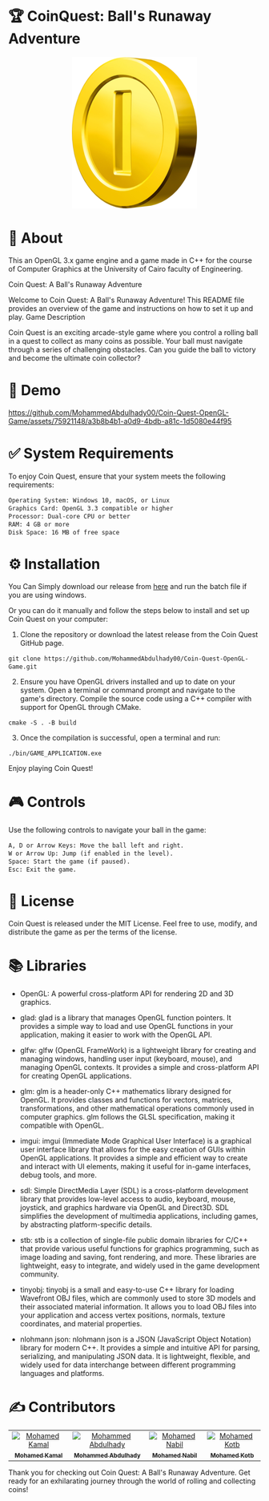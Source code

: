 # 🏆 CoinQuest: Ball's Runaway Adventure

<!-- create a div centered -->
<div align="center">
  <!-- actual image -->
  <img src="./Coin.png">
</div>

# 📑 About

This an OpenGL 3.x game engine and a game made in C++ for the course of Computer Graphics at the University of Cairo faculty of Engineering.

Coin Quest: A Ball's Runaway Adventure

Welcome to Coin Quest: A Ball's Runaway Adventure! This README file provides an overview of the game and instructions on how to set it up and play.
Game Description

Coin Quest is an exciting arcade-style game where you control a rolling ball in a quest to collect as many coins as possible. Your ball must navigate through a series of challenging obstacles. Can you guide the ball to victory and become the ultimate coin collector?

# 🏁 Demo

https://github.com/MohammedAbdulhady00/Coin-Quest-OpenGL-Game/assets/75921148/a3b8b4b1-a0d9-4bdb-a81c-1d5080e44f95


# ✅ System Requirements

To enjoy Coin Quest, ensure that your system meets the following requirements:

    Operating System: Windows 10, macOS, or Linux
    Graphics Card: OpenGL 3.3 compatible or higher
    Processor: Dual-core CPU or better
    RAM: 4 GB or more
    Disk Space: 16 MB of free space

# ⚙️ Installation

You Can Simply download our release from [here](https://github.com/MohammedAbdulhady00/Coin-Quest-OpenGL-Game/releases/tag/v1.0.0) and run the batch file if you are using windows.

Or you can do it manually and follow the steps below to install and set up Coin Quest on your computer:

1. Clone the repository or download the latest release from the Coin Quest GitHub page.

```
git clone https://github.com/MohammedAbdulhady00/Coin-Quest-OpenGL-Game.git
```

2. Ensure you have OpenGL drivers installed and up to date on your system.
   Open a terminal or command prompt and navigate to the game's directory.
   Compile the source code using a C++ compiler with support for OpenGL through CMake.

```
cmake -S . -B build
```

3. Once the compilation is successful, open a terminal and run:

```
./bin/GAME_APPLICATION.exe
```

Enjoy playing Coin Quest!

# 🎮 Controls

Use the following controls to navigate your ball in the game:

    A, D or Arrow Keys: Move the ball left and right.
    W or Arrow Up: Jump (if enabled in the level).
    Space: Start the game (if paused).
    Esc: Exit the game.

# 🔐 License

Coin Quest is released under the MIT License. Feel free to use, modify, and distribute the game as per the terms of the license.

# 📚 Libraries

- OpenGL: A powerful cross-platform API for rendering 2D and 3D graphics.

- glad: glad is a library that manages OpenGL function pointers. It provides a simple way to load and use OpenGL functions in your application, making it easier to work with the OpenGL API.

- glfw: glfw (OpenGL FrameWork) is a lightweight library for creating and managing windows, handling user input (keyboard, mouse), and managing OpenGL contexts. It provides a simple and cross-platform API for creating OpenGL applications.

- glm: glm is a header-only C++ mathematics library designed for OpenGL. It provides classes and functions for vectors, matrices, transformations, and other mathematical operations commonly used in computer graphics. glm follows the GLSL specification, making it compatible with OpenGL.

- imgui: imgui (Immediate Mode Graphical User Interface) is a graphical user interface library that allows for the easy creation of GUIs within OpenGL applications. It provides a simple and efficient way to create and interact with UI elements, making it useful for in-game interfaces, debug tools, and more.

- sdl: Simple DirectMedia Layer (SDL) is a cross-platform development library that provides low-level access to audio, keyboard, mouse, joystick, and graphics hardware via OpenGL and Direct3D. SDL simplifies the development of multimedia applications, including games, by abstracting platform-specific details.

- stb: stb is a collection of single-file public domain libraries for C/C++ that provide various useful functions for graphics programming, such as image loading and saving, font rendering, and more. These libraries are lightweight, easy to integrate, and widely used in the game development community.

- tinyobj: tinyobj is a small and easy-to-use C++ library for loading Wavefront OBJ files, which are commonly used to store 3D models and their associated material information. It allows you to load OBJ files into your application and access vertex positions, normals, texture coordinates, and material properties.

- nlohmann json: nlohmann json is a JSON (JavaScript Object Notation) library for modern C++. It provides a simple and intuitive API for parsing, serializing, and manipulating JSON data. It is lightweight, flexible, and widely used for data interchange between different programming languages and platforms.

# ✍️ Contributors

<table>
  <tr>

<td align="center">
<a href="https://github.com/MohamedKamalOthman" target="_black">
<img src="https://avatars.githubusercontent.com/u/76039756?v=4" width="150px;" alt="Mohamed Kamal"/><br /><sub><b>Mohamed Kamal</b></sub></a><br />
</td>

<td align="center">
<a href="https://github.com/MohammedAbdulhady00" target="_black">
<img src="https://avatars.githubusercontent.com/u/75921148?v=4" width="150px;" alt="Mohammed Abdulhady"/><br /><sub><b>Mohammed Abdulhady</b></sub></a><br />
</td>

<td align="center">
<a href="https://github.com/mohamednabilabdelfattah" target="_black">
<img src="https://avatars.githubusercontent.com/u/76039904?v=4" width="150px;" alt="Mohamed Nabil"/><br /><sub><b>Mohamed Nabil</b></sub></a><br />
</td>

<td align="center">
<a href="https://github.com/Mahmedamer" target="_black">
<img src="https://avatars.githubusercontent.com/u/67114727?v=4" width="150px;" alt="Mohamed Kotb"/><br /><sub><b>Mohamed Kotb</b></sub></a><br />
</td>
</tr>
</table>

Thank you for checking out Coin Quest: A Ball's Runaway Adventure. Get ready for an exhilarating journey through the world of rolling and collecting coins!
